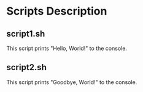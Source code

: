 # Scripts Description

## script1.sh
This script prints "Hello, World!" to the console.

## script2.sh
This script prints "Goodbye, World!" to the console.
